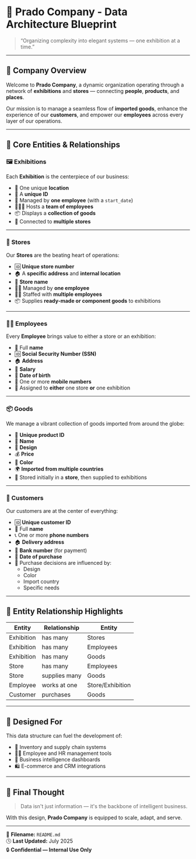 # 🌟 Prado Company - Data Architecture Blueprint

> “Organizing complexity into elegant systems — one exhibition at a time.”

---

## 🏢 Company Overview

Welcome to **Prado Company**, a dynamic organization operating through a network of **exhibitions** and **stores** — connecting **people**, **products**, and **places**.

Our mission is to manage a seamless flow of **imported goods**, enhance the experience of our **customers**, and empower our **employees** across every layer of our operations.

---

## 🧭 Core Entities & Relationships

### 🖼️ Exhibitions
Each **Exhibition** is the centerpiece of our business:
- 📍 One unique **location**
- 🔢 A **unique ID**
- 👥 Managed by **one employee** (with a `start_date`)
- 🧑‍🤝‍🧑 Hosts a **team of employees**
- 📦 Displays a **collection of goods**
- 🏬 Connected to **multiple stores**

---

### 🏬 Stores
Our **Stores** are the beating heart of operations:
- 🆔 **Unique store number**
- 🏠 A **specific address** and **internal location**
- 📛 **Store name**
- 👷‍♂️ Managed by **one employee**
- 👨‍🔧 Staffed with **multiple employees**
- 📦 Supplies **ready-made or component goods** to exhibitions

---

### 👨‍💼 Employees
Every **Employee** brings value to either a store or an exhibition:
- 🧑 Full **name**
- 🆔 **Social Security Number (SSN)**
- 🏠 **Address**
- 💸 **Salary**
- 🎂 **Date of birth**
- 📱 One or more **mobile numbers**
- 📍 Assigned to **either** one store **or** one exhibition

---

### 📦 Goods
We manage a vibrant collection of goods imported from around the globe:
- 🔢 **Unique product ID**
- 📝 **Name**
- 🎨 **Design**
- 💰 **Price**
- 🌈 **Color**
- 🌍 **Imported from multiple countries**
- 🏬 Stored initially in a **store**, then supplied to exhibitions

---

### 👥 Customers
Our customers are at the center of everything:
- 🆔 **Unique customer ID**
- 🧑 Full **name**
- 📞 One or more **phone numbers**
- 🏠 **Delivery address**
- 🏦 **Bank number** (for payment)
- 📅 **Date of purchase**
- 🛒 Purchase decisions are influenced by:
  - Design
  - Color
  - Import country
  - Specific needs

---

## 🔗 Entity Relationship Highlights

| Entity       | Relationship                            | Entity       |
|--------------|------------------------------------------|--------------|
| Exhibition   | has many                                 | Stores       |
| Exhibition   | has many                                 | Employees    |
| Exhibition   | has many                                 | Goods        |
| Store        | has many                                 | Employees    |
| Store        | supplies many                            | Goods        |
| Employee     | works at one                             | Store/Exhibition |
| Customer     | purchases                                | Goods        |

---

## 🚀 Designed For

This data structure can fuel the development of:
- 🧾 Inventory and supply chain systems
- 👩‍💼 Employee and HR management tools
- 🧠 Business intelligence dashboards
- 🛍️ E-commerce and CRM integrations

---

## 🧠 Final Thought

> Data isn't just information — it's the backbone of intelligent business.

With this design, **Prado Company** is equipped to scale, adapt, and serve.

---

📁 **Filename:** `README.md`  
🕓 **Last Updated:** July 2025  
🔒 **Confidential — Internal Use Only**

